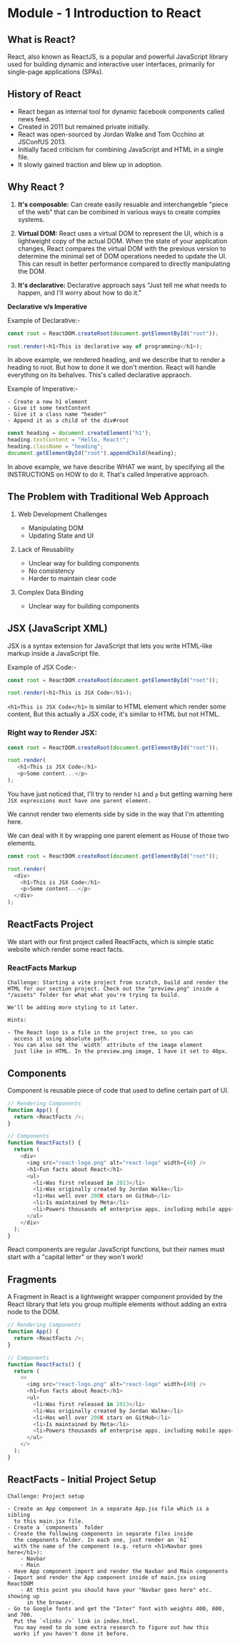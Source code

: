# Module - 1 Introduction to React

## What is React?

React, also known as ReactJS, is a popular and powerful JavaScript library used for building dynamic and interactive user interfaces, primarily for single-page applications (SPAs).

## History of React

- React began as internal tool for dynamic facebook components called news feed.
- Created in 2011 but remained private initially.
- React was open-sourced by Jordan Walke and Tom Occhino at JSConfUS 2013.
- Initially faced criticism for combining JavaScript and HTML in a single file.
- It slowly gained traction and blew up in adoption.

## Why React ?

1. **It's composable:** Can create easily resuable and interchangeble "piece of the web" that can be combined in various ways to create complex systems.

2. **Virtual DOM:** React uses a virtual DOM to represent the UI, which is a lightweight copy of the actual DOM. When the state of your application changes, React compares the virtual DOM with the previous version to determine the minimal set of DOM operations needed to update the UI. This can result in better performance compared to directly manipulating the DOM.

3. **It's declarative:** Declarative approach says "Just tell me what needs to happen, and I'll worry about how to do it."

**Declarative v/s Imperative**

Example of Declarative:-

```javascript
const root = ReactDOM.createRoot(document.getElementById("root"));

root.render(<h1>This is declarative way of programming</h1>);
```

In above example, we rendered heading, and we describe that to render a heading to root. But how to done it we don't mention. React will handle everything on its behalves. This's called declarative appraoch.

Example of Imperative:-

```
- Create a new h1 element
- Give it some textContent
- Give it a class name "header"
- Append it as a child of the div#root
```

```javascript
const heading = document.createElement("h1");
heading.textContent = "Hello, React!";
heading.className = "heading";
document.getElementById("root").appendChild(heading);
```

In above example, we have describe WHAT we want, by specifying all the INSTRUCTIONS on HOW to do it. That's called Imperative approach.

## The Problem with Traditional Web Approach

1. Web Development Challenges

   - Manipulating DOM
   - Updating State and UI

2. Lack of Reusability

   - Unclear way for building components
   - No consistency
   - Harder to maintain clear code

3. Complex Data Binding

   - Unclear way for building components

## JSX (JavaScript XML)

JSX is a syntax extension for JavaScript that lets you write HTML-like markup inside a JavaScript file.

Example of JSX Code:-

```javascript
const root = ReactDOM.createRoot(document.getElementById("root"));

root.render(<h1>This is JSX Code</h1>);
```

`<h1>This is JSX Code</h1>` is similar to HTML element which render some content, But this actually a JSX code, it's similar to HTML but not HTML.

### Right way to Render JSX:

```javascript
const root = ReactDOM.createRoot(document.getElementById("root"));

root.render(
   <h1>This is JSX Code</h1>
   <p>Some content...</p>
);
```

You have just noticed that, I'll try to render `h1` and `p` but getting warning here `JSX expressions must have one parent element.`

We cannot render two elements side by side in the way that I'm attemting here.

We can deal with it by wrapping one parent element as House of those two elements.

```javascript
const root = ReactDOM.createRoot(document.getElementById("root"));

root.render(
  <div>
    <h1>This is JSX Code</h1>
    <p>Some content...</p>
  </div>
);
```

## ReactFacts Project

We start with our first project called ReactFacts, which is simple static website which render some react facts.

### ReactFacts Markup

```
Challenge: Starting a vite project from scratch, build and render the HTML for our section project. Check out the "preview.png" inside a "/assets" folder for what what you're trying to build.

We'll be adding more styling to it later.

Hints:

- The React logo is a file in the project tree, so you can
  access it using absolute path.
- You can also set the `width` attribute of the image element
  just like in HTML. In the preview.png image, I have it set to 40px.

```

## Components

Component is reusable piece of code that used to define certain part of UI.

```javascript
// Rendering Components
function App() {
  return <ReactFacts />;
}

// Components
function ReactFacts() {
  return (
    <div>
      <img src="react-logo.png" alt="react-logo" width={40} />
      <h1>Fun facts about React</h1>
      <ul>
        <li>Was first released in 2013</li>
        <li>Was originally created by Jordan Walke</li>
        <li>Has well over 200K stars on GitHub</li>
        <li>Is maintained by Meta</li>
        <li>Powers thousands of enterprise apps, including mobile apps</li>
      </ul>
    </div>
  );
}
```

React components are regular JavaScript functions, but their names must start with a "capital letter" or they won't work!

## Fragments

A Fragment in React is a lightweight wrapper component provided by the React library that lets you group multiple elements without adding an extra node to the DOM.

```javascript
// Rendering Components
function App() {
  return <ReactFacts />;
}

// Components
function ReactFacts() {
  return (
    <>
      <img src="react-logo.png" alt="react-logo" width={40} />
      <h1>Fun facts about React</h1>
      <ul>
        <li>Was first released in 2013</li>
        <li>Was originally created by Jordan Walke</li>
        <li>Has well over 200K stars on GitHub</li>
        <li>Is maintained by Meta</li>
        <li>Powers thousands of enterprise apps, including mobile apps</li>
      </ul>
    </>
  );
}
```

## ReactFacts - Initial Project Setup

```
Challenge: Project setup

- Create an App component in a separate App.jsx file which is a sibling
  to this main.jsx file.
- Create a `components` folder
- Create the following components in separate files inside
  the components folder. In each one, just render an `h1`
  with the name of the component (e.g. return <h1>Navbar goes here</h1>):
    - Navbar
    - Main
- Have App component import and render the Navbar and Main components
- Import and render the App component inside of main.jsx using ReactDOM
    - At this point you should have your "Navbar goes here" etc. showing up
      in the browser.
- Go to Google fonts and get the "Inter" font with weights 400, 600, and 700.
  Put the `<links />` link in index.html.
  You may need to do some extra research to figure out how this
  works if you haven't done it before.
```
